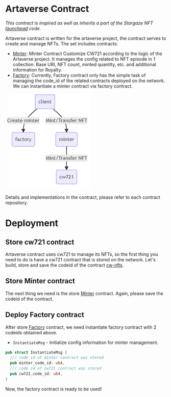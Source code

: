 # Artaverse Contract

*This contract is inspired as well as inherits a part of the Stargaze NFT [launchpad](https://github.com/public-awesome/launchpad) code.*


Artaverse contract is written for the artaverse project, the contract serves to create and manage NFTs. The set includes contracts:

* [Minter](contracts/minter): Minter Contract Customize CW721 according to the logic of the Artaverse project. It manages the config related to NFT
  episode in 1 collection: Base URI, NFT count, minted quantity, etc. and additional information for Royalty.
* [Factory](contracts/factory): Currently, Factory contract only has the simple task of managing the code_id of the related contracts deployed on the
  network. We can instantiate a minter contract via factory contract.

![alt text](static/contracts.PNG)

Details and implementations in the contract, please refer to each contract repository.

# Deployment

## Store cw721 contract
Artaverse contract uses cw721 to manage its NFTs, so the first thing you need to do is have a cw721 contract that is stored on the network.
Let's build, store and save the codeid of the contract [cw-nfts](https://github.com/CosmWasm/cw-nfts).

## Store Minter contract
The next thing we need is the store [Minter](contracts/minter) contract. Again, please save the codeid of the contract.

## Deploy Factory contract
After store [Factory](contracts/factory) contract, we need instantiate factory contract with 2 codeids obtained above.

* `InstantiateMsg` - Initialize config information for minter management.

```rust
pub struct InstantiateMsg {
  /// code id of minter contract was stored
  pub minter_code_id: u64,
  /// code id of cw721 contract was stored
  pub cw721_code_id: u64,
}
```
Now, the factory contract is ready to be used!
